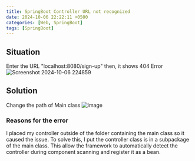 ```yaml
---
title: SpringBoot Controller URL not recognized
date: 2024-10-06 22:22:11 +0500
categories: [Web, SpringBoot]
tags: [SpringBoot]
---
```


## Situation
Enter the URL "localhost:8080/sign-up" then, it shows 404 Error
![Screenshot 2024-10-06 224859](https://github.com/user-attachments/assets/deab593c-8a07-429d-8ab9-0fbc4e9994b1)

## Solution
Change the path of Main class
![image](https://github.com/user-attachments/assets/c63943c1-6e8b-4665-96f8-6d843b26004c)

### Reasons for the error 
I placed my controller outside of the folder containing the main class so it caused the issue. To solve this, I put the controller class is in a subpackage of the main class. This allow the framework to automatically detect the controller during component scanning and register it as a bean.


